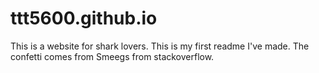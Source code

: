# ttt5600.github.io
This is a website for shark lovers. This is my first readme I've made.
The confetti comes from Smeegs from stackoverflow.
